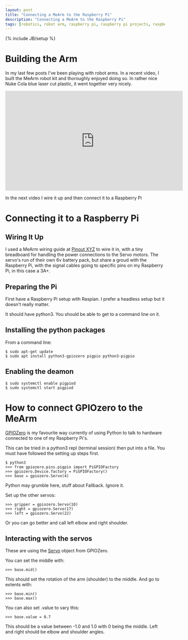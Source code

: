 ```yaml
---
layout: post
title: "Connecting a MeArm to the Raspberry Pi"
description: "Connecting a MeArm to the Raspberry Pi"
tags: [robotics, robot arm, raspberry pi, raspberry pi projects, raspberry pi 3 projects, mearm, Laser Cut robot arm, raspberry pi zero w projects]
---
```

{% include JB/setup %}
# Building the Arm

In my last few posts I've been playing with robot arms. In a recent video, I built the MeArm robot kit and thoroughly enjoyed doing so. In rather nice Nuke Cola blue laser cut plastic, it went together very nicely.

<div class="embed-responsive embed-responsive-16by9">
<iframe width="560" height="315" src=" https://www.youtube.com/watch?v=OY8Aq9rou3k" frameborder="0" allowfullscreen="True"></iframe>
</div>

In the next video I wire it up and then connect it to a Raspberry Pi

# Connecting it to a Raspberry Pi


## Wiring It Up

I used a MeArm wiring guide at [Pinout XYZ](https://pinout.xyz/pinout/mearm_pi) to wire it in, with a tiny breadboard for handling the power connections to the Servo motors. The servo's run of their own 6v battery pack, but share a groud with the Raspberry Pi, with the signal cables going to specific pins on my Raspberry Pi, in this case a 3A+.

## Preparing the Pi

First have a Raspberry Pi setup with Raspian. I prefer a headless setup but it doesn't really matter.

It should have python3. You should be able to get to a command line on it.

## Installing the python packages 

From a command line:

    $ sudo apt-get update 
    $ sudo apt install python3-gpiozero pigpio python3-pigpio

## Enabling the deamon

    $ sudo systemctl enable pigpiod
    $ sudo systemctl start pigpiod

# How to connect GPIOzero to the MeArm

[GPIOZero](https://gpiozero.readthedocs.io) is my favourite way currently of using Python to talk to hardware connected to one of my Raspberry Pi's.

This can be tried in a python3 repl (terminal session) then put into a file.
You must have followed the setting up steps first.

    $ python3
    >>> from gpiozero.pins.pigpio import PiGPIOFactory
    >>> gpiozero.Device.factory = PiGPIOFactory()
    >>> base = gpiozero.Servo(4)
    
Python may grumble here, stuff about Fallback. Ignore it.

Set up the other servos:

    >>> gripper = gpiozero.Servo(10)
    >>> right = gpiozero.Servo(17)
    >>> left = gpiozero.Servo(22)
    
Or you can go better and call left elbow and right shoulder.

## Interacting with the servos

These are using the [Servo](https://gpiozero.readthedocs.io/en/stable/api_output.html#servo) object from GPIOZero. 

You can set the middle with:

    >>> base.mid()

This should set the rotation of the arm (shoulder) to the middle.
And go to extents with:

    >>> base.min()
    >>> base.max()
    
You can also set .value to vary this:

    >>> base.value = 0.7
    
This should be a value between -1.0 and 1.0 with 0 being the middle.
Left and right should be elbow and shoulder angles.


